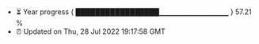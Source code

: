 - ⏳ Year progress { █████████████████▁▁▁▁▁▁▁▁▁▁▁▁▁ } 57.21 %
- ⏰ Updated on Thu, 28 Jul 2022 19:17:58 GMT

